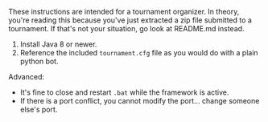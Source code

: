 These instructions are intended for a tournament organizer. In theory, you're reading this because
you've just extracted a zip file submitted to a tournament. If that's not your situation, go look at README.md
instead.

1. Install Java 8 or newer.
2. Reference the included `tournament.cfg` file as you would do with a plain python bot.

Advanced:

- It's fine to close and restart `.bat` while the framework is active.
- If there is a port conflict, you cannot modify the port... change someone else's port.
